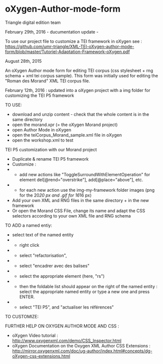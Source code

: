 # oXygen-Author-mode-form

Triangle digital edition team

February 29th, 2016 - ducumentation update - 

To use our project file to customize a TEI framework in oXygen see : https://github.com/umr-triangle/XML-TEI-oXygen-author-mode-form/blob/master/Tutoriel-Adaptation-Framework-oXygen.pdf

August 28th, 2015

An oXygen Author mode form for editing TEI corpus (css stylesheet + rng schema + xml tei corpus sample). This form was initially used for editing the "Roman des Morand" XML TEI corpus file.

February 12th, 2016 : updated into a oXygen project with a img folder for customizing the TEI P5 framework

TO USE: 

* download and unzip content - check that the whole content is in the same directory
* open the morand.xpr (= the oXygen Morand project)
* open Author Mode in oXygen
* open the teiCorpus_Morand_sample.xml file in oXygen 
* open the workshop.xml to test

TEI P5 customization with our Morand project
* Duplicate & rename TEI P5 framework
* Customize : 
* + add new actions like "ToggleSurroundWithElementOperation" for element del[@rend="overstrike"], add[@place="above"], etc. 
* + for each new action use the img-my-framework folder images (png for the 20*20 px and .gif for 16*16 px)
* Add your own XML and RNG files in the same directory + in the new framework
* Or open the Morand CSS File, change its name and adapt the CSS selectors according to your own XML file and RNG schema


TO ADD a named entiy:

* select text of the named entity
* + right click
* + select "refactorisation",
* + select "encadrer avec des balises"
* + select the appropriate element (here, "rs")
* + then the foldable list should appear on the right of the named entity : select the appropriate named entity or type a new one and press ENTER.
* + select "TEI P5", and "actualiser les références"

TO CUSTOMIZE: 


FURTHER HELP ON OXYGEN AUTHOR MODE AND CSS : 
* oXygen Video tutorial : http://www.oxygenxml.com/demo/CSS_Inspector.html
* oXygen Documentation on the Oxygen XML Author CSS Extensions : http://mirror.oxygenxml.com/doc/ug-author/index.html#concepts/dg-oXygen-css-extensions.html

